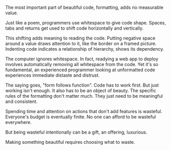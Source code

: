 The most important part of beautiful code, formatting, adds no measurable value.

Just like a poem, programmers use whitespace to give code shape. Spaces, tabs and returns get used to shift code horizontally and vertically.

This shifting adds meaning to reading the code. Putting negative space around a value draws attention to it, like the border on a framed picture. Indenting code indicates a relationship of hierarchy, shows its dependency.

The computer ignores whitespace. In fact, readying a web app to deploy involves automatically removing all whitespace from the code. Yet it's so fundamental, an experienced programmer looking at unformatted code experiences immediate distaste and distrust.

The saying goes, "form follows function". Code has to work first. But just working isn't enough. It also has to be an object of beauty. The specific rules of the formatting don't matter much. They just need to be meaningful and consistent.

Spending time and attention on actions that don't add features is wasteful. Everyone's budget is eventually finite. No one can afford to be wasteful everywhere.

But being wasteful intentionally can be a gift, an offering, luxurious.

Making something beautiful requires choosing what to waste.
